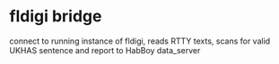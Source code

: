 # fldigi bridge
connect to running instance of fldigi, reads RTTY texts, scans for valid UKHAS sentence and report to HabBoy data_server